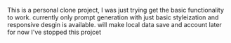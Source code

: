 This is a personal clone project, I was just trying get the basic functionality to work. 
currently only prompt generation with just basic styleization and responsive desgin is available. 
will make local data save and account later 
for now I've stopped this projcet 
